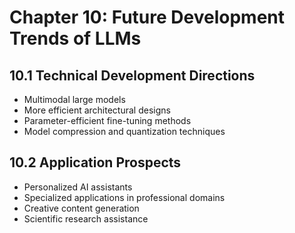 # Chapter 10: Future Development Trends of LLMs

## 10.1 Technical Development Directions
- Multimodal large models
- More efficient architectural designs
- Parameter-efficient fine-tuning methods
- Model compression and quantization techniques

## 10.2 Application Prospects
- Personalized AI assistants
- Specialized applications in professional domains
- Creative content generation
- Scientific research assistance